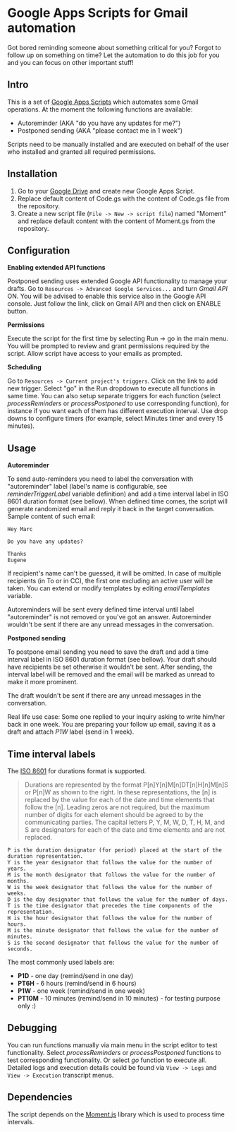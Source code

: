 # Google Apps Scripts for Gmail automation

Got bored reminding someone about something critical for you? Forgot to follow up on something on time? Let the automation to do this job for you and you can focus on other important stuff!

Intro
-----
This is a set of [Google Apps Scripts](https://developers.google.com/apps-script/) which automates some Gmail operations.
At the moment the following functions are available:
- Autoreminder (AKA "do you have any updates for me?")
- Postponed sending (AKA "please contact me in 1 week")

Scripts need to be manually installed and are executed on behalf of the user who installed and granted all required permissions.

Installation
------
1. Go to your [Google Drive](https://drive.google.com/drive/) and create new Google Apps Script.
2. Replace default content of Code.gs with the content of Code.gs file from the repository.
3. Create a new script file (`File -> New -> script file`) named "Moment" and replace default content with the content of Moment.gs from the repository.

Configuration
------
**Enabling extended API functions**

Postponed sending uses extended Google API functionality to manage your drafts. Go to `Resources -> Advanced Google Services...` and turn _Gmail API_ ON. 
You will be advised to enable this service also in the Google API console. Just follow the link, click on Gmail API and then click on ENABLE button.

**Permissions**

Execute the script for the first time by selecting Run -> go in the main menu. You will be prompted to review and grant permissions required by the script. Allow script have access to your emails as prompted.

**Scheduling**

Go to `Resources -> Current project's triggers`. Click on the link to add new trigger. Select "go" in the Run dropdown to execute all functions in same time.
You can also setup separate triggers for each function (select _processReminders_ or _processPostponed_ to use corresponding function), for instance if you want each of them has different execution interval.
Use drop downs to configure timers (for example, select Minutes timer and every 15 minutes).

Usage
------
**Autoreminder**

To send auto-reminders you need to label the conversation with "autoreminder" label (label's name is configurable, see _reminderTriggerLabel_ variable definition) and add a time interval label in ISO 8601 duration format (see bellow).
When defined time comes, the script will generate randomized email and reply it back in the target conversation.
Sample content of such email:
```
Hey Marc

Do you have any updates?

Thanks
Eugene
```
If recipient's name can't be guessed, it will be omitted.
In case of multiple recipients (in To or in CC), the first one excluding an active user will be taken.
You can extend or modify templates by editing _emailTemplates_ variable.

Autoreminders will be sent every defined time interval until label "autoreminder" is not removed or you've got an answer. 
Autoreminder wouldn't be sent if there are any unread messages in the conversation.

**Postponed sending**

To postpone email sending you need to save the draft and add a time interval label in ISO 8601 duration format (see bellow).
Your draft should have recipients be set otherwise it wouldn't be sent.
After sending, the interval label will be removed and the email will be marked as unread to make it more prominent.

The draft wouldn't be sent if there are any unread messages in the conversation.

Real life use case:
Some one replied to your inquiry asking to write him/her back in one week. You are preparing your follow up email, saving it as a draft and attach *P1W* label (send in 1 week).  

Time interval labels
------
The [ISO 8601](https://en.wikipedia.org/wiki/ISO_8601#Durations) for durations format is supported.
>Durations are represented by the format P[n]Y[n]M[n]DT[n]H[n]M[n]S or P[n]W as shown to the right. In these representations, the [n] is replaced by the value for each of the date and time elements that follow the [n]. Leading zeros are not required, but the maximum number of digits for each element should be agreed to by the communicating parties. The capital letters P, Y, M, W, D, T, H, M, and S are designators for each of the date and time elements and are not replaced.
```
P is the duration designator (for period) placed at the start of the duration representation.
Y is the year designator that follows the value for the number of years.
M is the month designator that follows the value for the number of months.
W is the week designator that follows the value for the number of weeks.
D is the day designator that follows the value for the number of days.
T is the time designator that precedes the time components of the representation.
H is the hour designator that follows the value for the number of hours.
M is the minute designator that follows the value for the number of minutes.
S is the second designator that follows the value for the number of seconds.
```

The most commonly used labels are:
- **P1D** - one day (remind/send in one day)
- **PT6H** - 6 hours (remind/send in 6 hours)
- **P1W** - one week (remind/send in one week)
- **PT10M** - 10 minutes (remind/send in 10 minutes) - for testing purpose only :)

Debugging
------
You can run functions manually via main menu in the script editor to test functionality. Select *processReminders* or *processPostponed* functions to test corresponding functionality. Or select *go* function to execute all.
Detailed logs and execution details could be found via `View -> Logs` and `View -> Execution` transcript menus.

Dependencies
------
The script depends on the [Moment.js](https://momentjs.com) library which is used to process time intervals.
